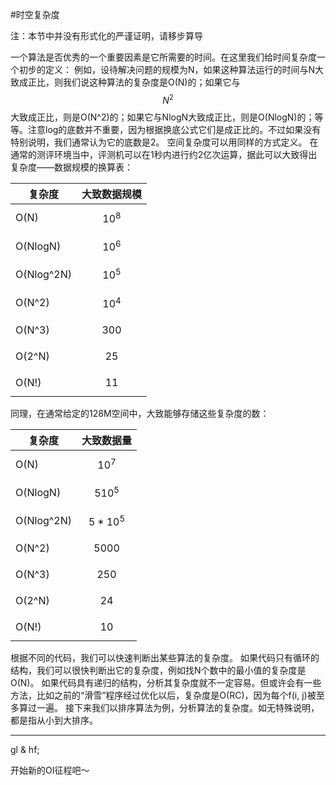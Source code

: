#时空复杂度

注：本节中并没有形式化的严谨证明，请移步算导

一个算法是否优秀的一个重要因素是它所需要的时间。在这里我们给时间复杂度一个初步的定义：
例如，设待解决问题的规模为N，如果这种算法运行的时间与N大致成正比，则我们说这种算法的复杂度是O(N)的；如果它与$$N^2$$大致成正比，则是O(N^2)的；如果它与NlogN大致成正比，则是O(NlogN)的；等等。注意log的底数并不重要，因为根据换底公式它们是成正比的。不过如果没有特别说明，我们通常认为它的底数是2。
空间复杂度可以用同样的方式定义。
在通常的测评环境当中，评测机可以在1秒内进行约2亿次运算，据此可以大致得出复杂度——数据规模的换算表：


| 复杂度  |大致数据规模|
| --------   | :-----:  | 
|O(N)|$$10^8$$|
|O(NlogN)|$$10^6$$|
|O(Nlog^2N)|$$10^5$$|
|O(N^2)|$$10^4$$|
|O(N^3)|$$300$$|
|O(2^N)|$$25$$|
|O(N!)|$$11$$|

同理，在通常给定的128M空间中，大致能够存储这些复杂度的数：

| 复杂度  |大致数据量|
| --------   | :-----:  | 
|O(N)|$$10^7$$|
|O(NlogN)|$$510^5$$|
|O(Nlog^2N)|$$5*10^5$$|
|O(N^2)|$$5000$$|
|O(N^3)|$$250$$|
|O(2^N)|$$24$$|
|O(N!)|$$10$$|

根据不同的代码，我们可以快速判断出某些算法的复杂度。
如果代码只有循环的结构，我们可以很快判断出它的复杂度，例如找N个数中的最小值的复杂度是O(N)。
如果代码具有递归的结构，分析其复杂度就不一定容易。但或许会有一些方法，比如之前的“滑雪”程序经过优化以后，复杂度是O(RC)，因为每个f(i, j)被至多算过一遍。
接下来我们以排序算法为例，分析算法的复杂度。如无特殊说明，都是指从小到大排序。

-----------

gl & hf;

开始新的OI征程吧～
